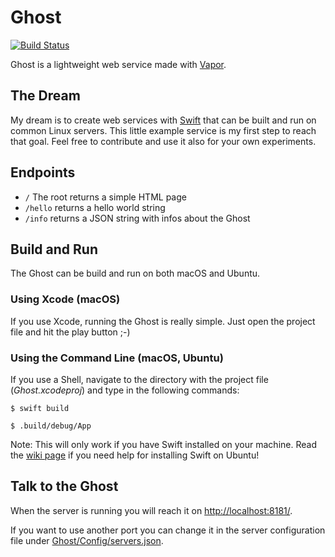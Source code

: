 # Ghost
[![Build Status](https://travis-ci.org/packatino/ghost.svg?branch=master)](https://travis-ci.org/packatino/ghost)

Ghost is a lightweight web service made with [Vapor](https://github.com/vapor/vapor).

## The Dream
My dream is to create web services with [Swift](https://github.com/apple/swift) that can be built and run on common Linux servers. This little example service is my first step to reach that goal. Feel free to contribute and use it also for your own experiments.

## Endpoints
- `/` The root returns a simple HTML page
- `/hello` returns a hello world string
- `/info` returns a JSON string with infos about the Ghost


## Build and Run
The Ghost can be build and run on both macOS and Ubuntu.

### Using Xcode (macOS)
If you use Xcode, running the Ghost is really simple. Just open the project file and hit the play button ;-)

### Using the Command Line (macOS, Ubuntu)
If you use a Shell, navigate to the directory with the project file (*Ghost.xcodeproj*) and type in the following commands:

`$ swift build`

`$ .build/debug/App`

Note: This will only work if you have Swift installed on your machine. Read the [wiki page](https://github.com/packatino/ghost/wiki/Swift-on-Ubuntu) if you need help for installing Swift on Ubuntu!

## Talk to the Ghost
When the server is running you will reach it on [http://localhost:8181/](http://localhost:8181/).

If you want to use another port you can change it in the server configuration file under [Ghost/Config/servers.json](https://github.com/packatino/ghost/blob/master/Ghost/Config/servers.json).

